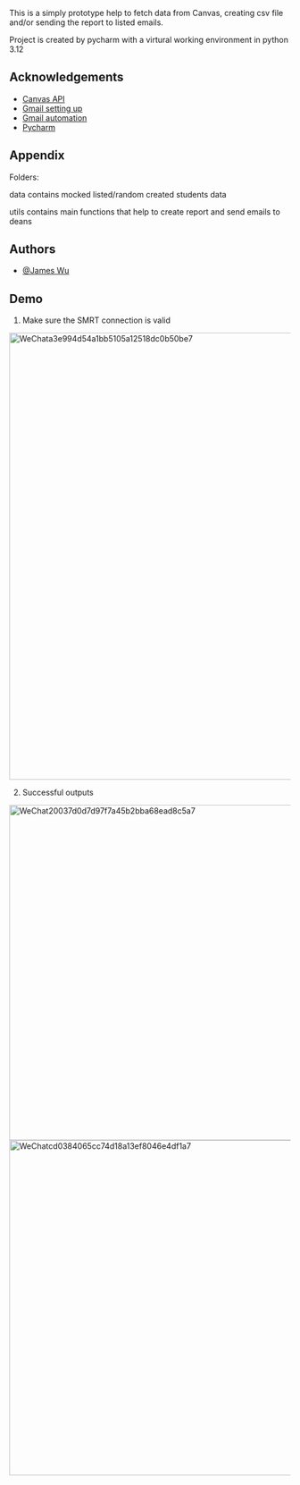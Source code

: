 This is a simply prototype help to fetch data from Canvas, creating csv file and/or sending the report to listed emails.

Project is created by pycharm with a virtural working environment in python 3.12


## Acknowledgements

 - [Canvas API](https://canvasapi.readthedocs.io/en/stable/getting-started.html)
 - [Gmail setting up](https://support.google.com/accounts/answer/185833?hl=en)
 - [Gmail automation](https://www.mailmodo.com/guides/python-email-automation/)
  - [Pycharm](https://www.jetbrains.com/help/pycharm/getting-started.html)


## Appendix

Folders:

data contains mocked listed/random created students data

utils contains main functions that help to create report and send emails to deans
   
## Authors

- [@James Wu](https://github.com/JamesCCoder)


## Demo

1. Make sure the SMRT connection is valid
<img width="800" alt="WeChata3e994d54a1bb5105a12518dc0b50be7" src="https://github.com/JamesCCoder/students_report/assets/95759159/f046f488-a8e2-4e44-9144-ccf30d158ec4">

2. Successful outputs
<img width="600" alt="WeChat20037d0d7d97f7a45b2bba68ead8c5a7" src="https://github.com/JamesCCoder/students_report/assets/95759159/af306eae-b895-4b27-9d22-79a2c8a95c13">


<img width="600" alt="WeChatcd0384065cc74d18a13ef8046e4df1a7" src="https://github.com/JamesCCoder/students_report/assets/95759159/ea54dd98-f4a6-4f78-9acc-f11f73f7a7b6">
